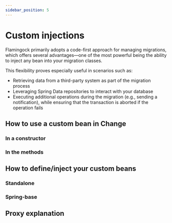 ```yaml
---
sidebar_position: 5
---
```


# Custom injections

Flamingock primarily adopts a code-first approach for managing migrations, which offers several advantages—one of the most powerful being the ability to inject any bean into your migration classes.

This flexibility proves especially useful in scenarios such as:

- Retrieving data from a third-party system as part of the migration process
- Leveraging Spring Data repositories to interact with your database
- Executing additional operations during the migration (e.g., sending a notification), while ensuring that the transaction is aborted if the operation fails


## How to use a custom bean in Change

### In a constructor
### In the methods

##  How to define/inject your custom beans

### Standalone 
### Spring-base

## Proxy explanation
